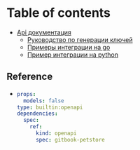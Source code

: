 # Table of contents

* [Api документация](README.md)
  * [Руководство по генерации ключей](readme/rukovodstvo-po-generacii-klyuchei.md)
  * [Примеры интеграции на go](readme/primery-integracii-na-go.md)
  * [Пример интеграции на python](readme/primer-integracii-na-python.md)

## Reference

* ```yaml
  props:
    models: false
  type: builtin:openapi
  dependencies:
    spec:
      ref:
        kind: openapi
        spec: gitbook-petstore
  ```
